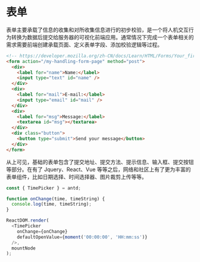 # 表单

表单主要承载了信息的收集和对所收集信息进行的初步校验，是一个将人机交互行为转换为数据后提交给服务器的可视化前端应用。通常情况下完成一个表单相关的需求需要前端创建承载页面、定义表单字段、添加校验逻辑等过程。

```html
<!-- https://developer.mozilla.org/zh-CN/docs/Learn/HTML/Forms/Your_first_HTML_form -->
<form action="/my-handling-form-page" method="post">
  <div>
    <label for="name">Name:</label>
    <input type="text" id="name" />
  </div>
  <div>
    <label for="mail">E-mail:</label>
    <input type="email" id="mail" />
  </div>
  <div>
    <label for="msg">Message:</label>
    <textarea id="msg"></textarea>
  </div>
  <div class="button">
    <button type="submit">Send your message</button>
  </div>
</form>
```

从上可见，基础的表单包含了提交地址、提交方法、提示信息、输入框、提交按钮等部分。在有了 Jquery、React、Vue 等等之后，网络和社区上有了更为丰富的表单组件，比如日期选择、时间选择器、图片裁剪上传等等。

```js
const { TimePicker } = antd;

function onChange(time, timeString) {
  console.log(time, timeString);
}

ReactDOM.render(
  <TimePicker
    onChange={onChange}
    defaultOpenValue={moment('00:00:00', 'HH:mm:ss')}
  />,
  mountNode
);
```
